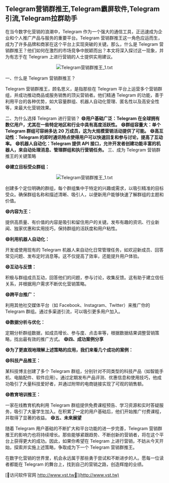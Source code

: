## **Telegram营销群推王,Telegram霸屏软件,Telegram引流,Telegram拉群助手**

在当今数字化营销的浪潮中，Telegram 作为一个强大的通信工具，正迅速成为企业和个人推广产品与服务的重要平台。Telegram 营销群推王这一角色应运而生，成为了许多品牌和商家在这个平台上实现突破的关键。那么，什么是 Telegram 营销群推王？他们如何在激烈的市场竞争中脱颖而出？本文将深入探讨这一现象，并为有志于在 Telegram 上进行营销的人士提供实用建议。

 <center><img src="https://vst.tw/MP4/tuiguang/png/5.png" alt="Telegram营销群推王_1.txt"></center>

一、什么是 Telegram 营销群推王？

Telegram 营销群推王，顾名思义，是指那些在 Telegram 平台上运营多个营销群组，并成功推动商品或服务销售的顶尖营销者。他们精通 Telegram 的功能，善于利用平台的各种优势，如大容量群组、机器人自动化管理、匿名性以及高安全性等，来最大化营销效果。

二、为什么选择 Telegram 进行营销？
**😄用户基础广泛：Telegram 在全球拥有数亿用户，尤其在一些特定地区和行业中具有高度活跃性。**
**😄群组容量大：单个 Telegram 群组可容纳多达 20 万成员，这为大规模营销活动提供了可能。**
**😄高互动性：Telegram 的即时通讯特点使得用户可以快速回复和参与讨论，提高了互动率。**
**😄机器人自动化：Telegram 提供 API 接口，允许开发者创建功能丰富的机器人，来自动处理消息、管理群组和执行营销任务。**
三、成为 Telegram 营销群推王的关键策略

**😄建立目标受众群组：**

 <center><img src="https://vst.tw/MP4/tuiguang/png/8.png" alt="Telegram营销群推王_1.txt"></center>

创建多个定位明确的群组，每个群组集中于特定的兴趣或需求，以吸引精准的目标受众。确保群组名称和描述清晰、吸引人，以便新用户能够快速了解群组的主题和价值。

**😄内容为王：**

提供高质量、有价值的内容是吸引和留住用户的关键。发布有趣的资讯、行业新闻、独家优惠和实用技巧，保持群组的活跃度和用户粘性。

**😄利用机器人自动化：**

开发或使用现有的 Telegram 机器人来自动化日常管理任务，如欢迎新成员、回答常见问题、发布定时消息等。这不仅提高了效率，还能提升用户体验。

**😄互动与反馈：**

积极与群组成员互动，回答他们的问题，参与讨论，收集反馈。这有助于建立信任关系，并根据用户需求不断优化营销策略。

**😄跨平台推广：**

利用其他社交媒体平台（如 Facebook、Instagram、Twitter）来推广你的 Telegram 群组。通过多渠道引流，可以吸引更多用户加入。

**😄数据分析与优化：**

定期分析群组数据，如成员增长、参与度、点击率等，根据数据结果调整营销策略，找出最有效的推广方式。
**😄四、成功案例分享**

**😄为了更直观地理解上述策略的应用，我们来看几个成功的案例：**

**😄科技产品推王：**

某科技博主创建了多个 Telegram 群组，分别针对不同类型的科技产品（如智能手机、电脑配件、软件应用）。通过定期发布产品评测、优惠信息和使用技巧，他成功吸引了大量科技爱好者，并通过附带的电商链接实现了可观的销售额。

**😄教育培训推王：**

一家在线教育机构利用 Telegram 群组提供免费课程预告、学习资源和实时答疑服务，吸引了大量学生加入。在积累了一定的用户基础后，他们开始推广付费课程，并取得了显著的收益。
**😄五、未来展望**

随着 Telegram 用户基础的不断扩大和平台功能的进一步完善，Telegram 营销群推王的影响力也将持续增长。那些能够紧跟趋势、不断创新的营销者，将在这个平台上获得更大的成功。因此，如果你希望在 Telegram 上进行营销，不妨从今天开始，探索并实施上述策略，争取成为下一个 Telegram 营销群推王。

在数字化营销的世界里，机会永远属于那些勇于尝试和不断进步的人。愿每一位读者都能在 Telegram 的舞台上，找到自己的营销之路，创造辉煌的业绩。


[👻访问软件官网 http://www.vst.tw👻](http://www.vst.tw)
